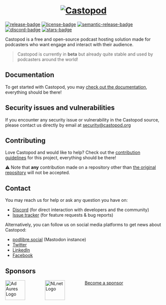 <h1 align="center">
  <a href="https://castopod.org/">
    <img src="https://docs.castopod.org/images/logo-inline.svg" alt="Castopod" />
  </a>
</h1>

[![release-badge]][release]&nbsp;[![license-badge]][license]&nbsp;[![semantic-release-badge]][semantic-release]&nbsp;[![discord-badge]][discord]&nbsp;[![stars-badge]][stars]

Castopod is a free and open-source podcast hosting solution made for podcasters
who want engage and interact with their audience.

> Castopod is currently in **beta** but already quite stable and used by
> podcasters around the world!

## Documentation

To get started with Castopod, you may
[check out the documentation](https://docs.castopod.org/), everything should be
there!

## Security issues and vulnerabilities

If you encounter any security issue or vulnerability in the Castopod source,
please contact us directly by email at
[security@castopod.org](mailto:security@castopod.org)

## Contributing

Love Castopod and would like to help? Check out the
[contribution guidelines](https://docs.castopod.org/contributing/guidelines) for
this project, everything should be there!

⚠️ Note that **any** contribution made on a repository other than
[the original repository](https://code.castopod.org/ad-aures/castopod) will not
be accepted.

## Contact

You may reach us for help or ask any question you have on:

- [Discord](https://castopod.org/discord) (for direct interaction with
  developers and the community)
- [Issue tracker](https://code.castopod.org/ad-aures/castopod/-/issues) (for
  feature requests & bug reports)

Alternatively, you can follow us on social media platforms to get news about
Castopod:

- [podlibre.social](https://podlibre.social/@Castopod) (Mastodon instance)
- [Twitter](https://twitter.com/castopod)
- [LinkedIn](https://linkedin.com/company/castopod)
- [Facebook](https://www.facebook.com/castopod)

## Sponsors

<div style="display:flex;flex-wrap:wrap;column-gap:4rem;row-gap:2rem;">
  <a href="https://adaures.com/" target="_blank" rel="noopener noreferrer"><img src="https://docs.castopod.org/images/sponsors/adaures.svg" alt="Ad Aures Logo" style="height:4rem;" /></a>
  <a href="https://nlnet.nl/project/Castopod/" target="_blank" rel="noopener noreferrer"><img src="https://docs.castopod.org/images/sponsors/adaures.svg" alt="NLnet Logo" style="height:4rem;" /></a>
  <a href="https://opencollective.com/castopod/contribute" target="_blank" rel="noopener noreferrer">Become a sponsor</a>
</div>

[release]: https://code.castopod.org/ad-aures/castopod/-/releases
[release-badge]:
  https://img.shields.io/gitlab/v/release/2?color=brightgreen&gitlab_url=https%3A%2F%2Fcode.castopod.org%2F&include_prereleases&label=release
[license]: https://code.castopod.org/ad-aures/castopod/-/blob/beta/LICENSE.md
[license-badge]:
  https://img.shields.io/github/license/ad-aures/castopod?color=blue
[semantic-release]: https://github.com/semantic-release/semantic-release
[semantic-release-badge]:
  https://img.shields.io/badge/%20%20%F0%9F%93%A6%F0%9F%9A%80-semantic--release-e10079.svg
[discord]: https://castopod.org/discord
[discord-badge]: https://img.shields.io/badge/chat-on%20discord-7389D8
[stars]: https://github.com/ad-aures/castopod/stargazers
[stars-badge]:
  https://img.shields.io/github/stars/ad-aures/castopod?style=social
